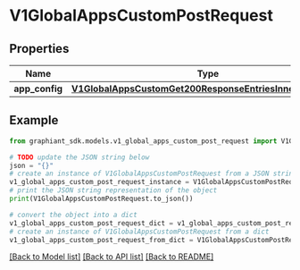 # V1GlobalAppsCustomPostRequest


## Properties

Name | Type | Description | Notes
------------ | ------------- | ------------- | -------------
**app_config** | [**V1GlobalAppsCustomGet200ResponseEntriesInnerAppConfig**](V1GlobalAppsCustomGet200ResponseEntriesInnerAppConfig.md) |  | [optional] 

## Example

```python
from graphiant_sdk.models.v1_global_apps_custom_post_request import V1GlobalAppsCustomPostRequest

# TODO update the JSON string below
json = "{}"
# create an instance of V1GlobalAppsCustomPostRequest from a JSON string
v1_global_apps_custom_post_request_instance = V1GlobalAppsCustomPostRequest.from_json(json)
# print the JSON string representation of the object
print(V1GlobalAppsCustomPostRequest.to_json())

# convert the object into a dict
v1_global_apps_custom_post_request_dict = v1_global_apps_custom_post_request_instance.to_dict()
# create an instance of V1GlobalAppsCustomPostRequest from a dict
v1_global_apps_custom_post_request_from_dict = V1GlobalAppsCustomPostRequest.from_dict(v1_global_apps_custom_post_request_dict)
```
[[Back to Model list]](../README.md#documentation-for-models) [[Back to API list]](../README.md#documentation-for-api-endpoints) [[Back to README]](../README.md)


